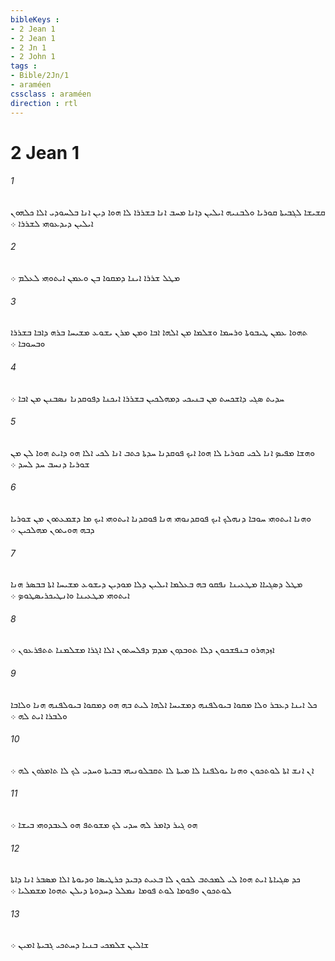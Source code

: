 ```yaml
---
bibleKeys : 
- 2 Jean 1
- 2 Jean 1
- 2 Jn 1
- 2 John 1
tags : 
- Bible/2Jn/1
- araméen
cssclass : araméen
direction : rtl
---
```


# 2 Jean 1

###### 1
ܩܫܝܫܐ ܠܓܒܝܬܐ ܩܘܪܝܐ ܘܠܒܢܝܗ ܐܝܠܝܢ ܕܐܢܐ ܡܚܒ ܐܢܐ ܒܫܪܪܐ ܠܐ ܗܘܐ ܕܝܢ ܐܢܐ ܒܠܚܘܕܝ ܐܠܐ ܟܠܗܘܢ ܐܝܠܝܢ ܕܝܕܥܘܗܝ ܠܫܪܪܐ ܀
###### 2
ܡܛܠ ܫܪܪܐ ܐܝܢܐ ܕܡܩܘܐ ܒܢ ܘܥܡܢ ܐܝܬܘܗܝ ܠܥܠܡ ܀
###### 3
ܬܗܘܐ ܥܡܢ ܛܝܒܘܬܐ ܘܪܚܡܐ ܘܫܠܡܐ ܡܢ ܐܠܗܐ ܐܒܐ ܘܡܢ ܡܪܢ ܝܫܘܥ ܡܫܝܚܐ ܒܪܗ ܕܐܒܐ ܒܫܪܪܐ ܘܒܚܘܒܐ ܀
###### 4
ܚܕܝܬ ܤܓܝ ܕܐܫܟܚܬ ܡܢ ܒܢܝܟܝ ܕܡܗܠܟܝܢ ܒܫܪܪܐ ܐܝܟܢܐ ܕܦܘܩܕܢܐ ܢܤܒܢܢ ܡܢ ܐܒܐ ܀
###### 5
ܘܗܫܐ ܡܦܝܤ ܐܢܐ ܠܟܝ ܩܘܪܝܐ ܠܐ ܗܘܐ ܐܝܟ ܦܘܩܕܢܐ ܚܕܬܐ ܟܬܒ ܐܢܐ ܠܟܝ ܐܠܐ ܗܘ ܕܐܝܬ ܗܘܐ ܠܢ ܡܢ ܫܘܪܝܐ ܕܢܚܒ ܚܕ ܠܚܕ ܀
###### 6
ܘܗܢܐ ܐܝܬܘܗܝ ܚܘܒܐ ܕܢܗܠܟ ܐܝܟ ܦܘܩܕܢܘܗܝ ܗܢܐ ܦܘܩܕܢܐ ܐܝܬܘܗܝ ܐܝܟ ܡܐ ܕܫܡܥܬܘܢ ܡܢ ܫܘܪܝܐ ܕܒܗ ܗܘܝܬܘܢ ܡܗܠܟܝܢ ܀
###### 7
ܡܛܠ ܕܤܓܝܐܐ ܡܛܥܝܢܐ ܢܦܩܘ ܒܗ ܒܥܠܡܐ ܐܝܠܝܢ ܕܠܐ ܡܘܕܝܢ ܕܝܫܘܥ ܡܫܝܚܐ ܐܬܐ ܒܒܤܪ ܗܢܐ ܐܝܬܘܗܝ ܡܛܥܝܢܐ ܘܐܢܛܝܟܪܝܤܛܘܤ ܀
###### 8
ܐܙܕܗܪܘ ܒܢܦܫܟܘܢ ܕܠܐ ܬܘܒܕܘܢ ܡܕܡ ܕܦܠܚܬܘܢ ܐܠܐ ܐܓܪܐ ܡܫܠܡܢܐ ܬܬܦܪܥܘܢ ܀
###### 9
ܟܠ ܐܝܢܐ ܕܥܒܪ ܘܠܐ ܡܩܘܐ ܒܝܘܠܦܢܗ ܕܡܫܝܚܐ ܐܠܗܐ ܠܝܬ ܒܗ ܗܘ ܕܡܩܘܐ ܒܝܘܠܦܢܗ ܗܢܐ ܘܠܐܒܐ ܘܠܒܪܐ ܐܝܬ ܠܗ ܀
###### 10
ܐܢ ܐܢܫ ܐܬܐ ܠܘܬܟܘܢ ܘܗܢܐ ܝܘܠܦܢܐ ܠܐ ܡܝܬܐ ܠܐ ܬܩܒܠܘܢܝܗܝ ܒܒܝܬܐ ܘܚܕܝ ܠܟ ܠܐ ܬܐܡܪܘܢ ܠܗ ܀
###### 11
ܗܘ ܓܝܪ ܕܐܡܪ ܠܗ ܚܕܝ ܠܟ ܡܫܘܬܦ ܗܘ ܠܥܒܕܘܗܝ ܒܝܫܐ ܀
###### 12
ܟܕ ܤܓܝܐܬܐ ܐܝܬ ܗܘܐ ܠܝ ܠܡܟܬܒ ܠܟܘܢ ܠܐ ܒܥܝܬ ܕܒܝܕ ܟܪܛܝܤܐ ܘܕܝܘܬܐ ܐܠܐ ܡܤܒܪ ܐܢܐ ܕܐܬܐ ܠܘܬܟܘܢ ܘܦܘܡܐ ܠܘܬ ܦܘܡܐ ܢܡܠܠ ܕܚܕܘܬܐ ܕܝܠܢ ܬܗܘܐ ܡܫܡܠܝܐ ܀
###### 13
ܫܐܠܝܢ ܫܠܡܟܝ ܒܢܝܐ ܕܚܬܟܝ ܓܒܝܬܐ ܐܡܝܢ ܀
